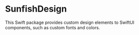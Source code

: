 # SunfishDesign

This Swift package provides custom design elements to SwiftUI components, such as custom fonts and colors.
